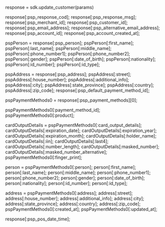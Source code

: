 response = sdk.update_customer(params)

response[:psp_response_cod];
response[:psp_response_msg];
response[:psp_merchant_id];
response[:psp_customer_id];
response[:psp_email_address];
response[:psp_alternative_email_address];
response[:psp_account_id];
response[:psp_account_created_at];

pspPerson = response[:psp_person];
pspPerson[:first_name];
pspPerson[:last_name];
pspPerson[:middle_name];
pspPerson[:phone_number1];
pspPerson[:phone_number2];
pspPerson[:gender];
pspPerson[:date_of_birth];
pspPerson[:nationality];
pspPerson[:id_number];
pspPerson[:id_type];

pspAddress = response[:psp_address];
pspAddress[:street];
pspAddress[:house_number];
pspAddress[:additional_info];
pspAddress[:city];
pspAddress[:state_province];
pspAddress[:country];
pspAddress[:zip_code];
response[:psp_default_payment_method_id];

pspPaymentMethods0 = response[:psp_payment_methods][0];

pspPaymentMethods0[:payment_method_id];
pspPaymentMethods0[:product];

cardOutputDetails = pspPaymentMethods0[:card_output_details];
cardOutputDetails[:expiration_date];
cardOutputDetails[:expiration_year];
cardOutputDetails[:expiration_month];
cardOutputDetails[:holder_name];
cardOutputDetails[:iin];
cardOutputDetails[:last4];
cardOutputDetails[:number_length];
cardOutputDetails[:masked_number];
cardOutputDetails[:masked_number_alternative];
pspPaymentMethods0[:finger_print];

person = pspPaymentMethods0[:person];
person[:first_name];
person[:last_name];
person[:middle_name];
person[:phone_number1];
person[:phone_number2];
person[:gender];
person[:date_of_birth];
person[:nationality];
person[:id_number];
person[:id_type];

address = pspPaymentMethods0[:address];
address[:street];
address[:house_number];
address[:additional_info];
address[:city];
address[:state_province];
address[:country];
address[:zip_code];
pspPaymentMethods0[:created_at];
pspPaymentMethods0[:updated_at];


response[:psp_pos_date_time];

